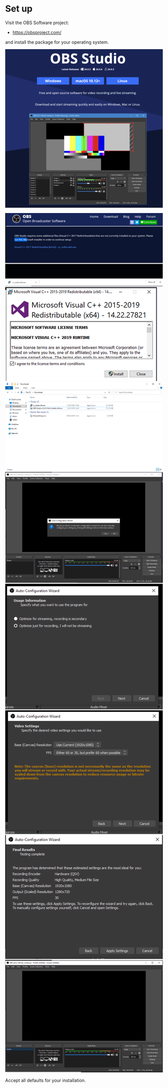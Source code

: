 # Set up


Visit the OBS Software project:

- <https://obsproject.com/>

and install the package for your operating system.

![](img/01.png)

![](img/02.png)
![](img/03.png)
![](img/04.png)
![](img/05.png)
![](img/06.png)
![](img/07.png)
![](img/08.png)
![](img/09.png)
![](img/10.png)

Accept all defaults for your installation.

